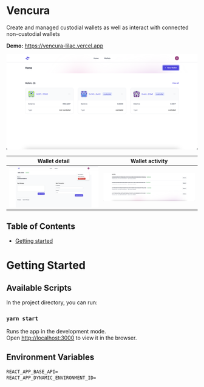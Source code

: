 # Vencura
Create and managed custodial wallets as well as interact with connected non-custodial wallets


**Demo:** https://vencura-lilac.vercel.app


![Home page](/screenshots/home.png)

| Wallet detail                           | Wallet activity                           |
| ------------------------------------ | -------------------------------------- |
| ![Wallet detail](/screenshots/wallet-detail.png) | ![Upload](/screenshots/wallet-activity.png) |
## Table of Contents

- [Getting started](#getting-started)

# Getting Started

## Available Scripts

In the project directory, you can run:

### `yarn start`

Runs the app in the development mode.\
Open [http://localhost:3000](http://localhost:3000) to view it in the browser.

## Environment Variables
```
REACT_APP_BASE_API=
REACT_APP_DYNAMIC_ENVIRONMENT_ID=
```